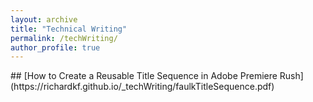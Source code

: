 ```yaml
---
layout: archive
title: "Technical Writing"
permalink: /techWriting/
author_profile: true
---
```

<p> </p>
<p> </p>
## [How to Create a Reusable Title Sequence in Adobe Premiere Rush](https://richardkf.github.io/_techWriting/faulkTitleSequence.pdf)
